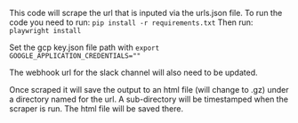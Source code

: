 This code will scrape the url that is inputed via the urls.json file.  To run the code you need to run:
```pip install -r requirements.txt```
Then run:
```playwright install```

Set the gcp key.json file path with ```export GOOGLE_APPLICATION_CREDENTIALS=""```

The webhook url for the slack channel will also need to be updated.

Once scraped it will save the output to an html file (will change to .gz) under a directory named for the url.  A sub-directory will be timestamped when the scraper is run.  The html file will be saved there.

